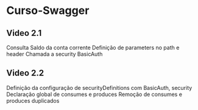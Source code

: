 # Curso-Swagger

## Video 2.1
Consulta Saldo da conta corrente
Definição de parameters no path e header
Chamada a security BasicAuth

## Video 2.2
Definição da configuração de securityDefinitions com BasicAuth, security
Declaração global de consumes e produces
Remoção de consumes e produces duplicados
